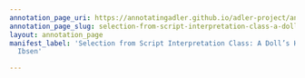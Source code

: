 ```yaml
---
annotation_page_uri: https://annotatingadler.github.io/adler-project/annotations/selection-from-script-interpretation-class-a-doll-s-house-by-henrik-ibsen-canvas-1-body-language.json
annotation_page_slug: selection-from-script-interpretation-class-a-doll-s-house-by-henrik-ibsen-canvas-1-body-language
layout: annotation_page
manifest_label: 'Selection from Script Interpretation Class: A Doll’s House by Henrik
  Ibsen'

---
```

